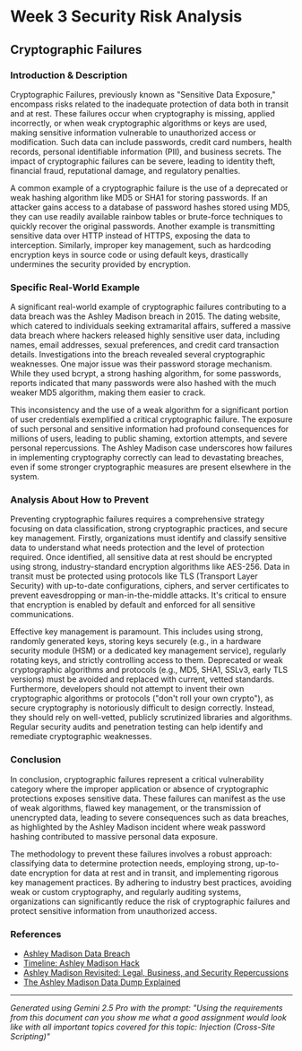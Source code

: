 # Week 3 Security Risk Analysis

## Cryptographic Failures

### Introduction & Description
Cryptographic Failures, previously known as "Sensitive Data Exposure," encompass risks related to the inadequate protection of data both in transit and at rest. These failures occur when cryptography is missing, applied incorrectly, or when weak cryptographic algorithms or keys are used, making sensitive information vulnerable to unauthorized access or modification. Such data can include passwords, credit card numbers, health records, personal identifiable information (PII), and business secrets. The impact of cryptographic failures can be severe, leading to identity theft, financial fraud, reputational damage, and regulatory penalties.

A common example of a cryptographic failure is the use of a deprecated or weak hashing algorithm like MD5 or SHA1 for storing passwords. If an attacker gains access to a database of password hashes stored using MD5, they can use readily available rainbow tables or brute-force techniques to quickly recover the original passwords. Another example is transmitting sensitive data over HTTP instead of HTTPS, exposing the data to interception. Similarly, improper key management, such as hardcoding encryption keys in source code or using default keys, drastically undermines the security provided by encryption.

### Specific Real-World Example
A significant real-world example of cryptographic failures contributing to a data breach was the Ashley Madison breach in 2015. The dating website, which catered to individuals seeking extramarital affairs, suffered a massive data breach where hackers released highly sensitive user data, including names, email addresses, sexual preferences, and credit card transaction details. Investigations into the breach revealed several cryptographic weaknesses. One major issue was their password storage mechanism. While they used bcrypt, a strong hashing algorithm, for some passwords, reports indicated that many passwords were also hashed with the much weaker MD5 algorithm, making them easier to crack.

This inconsistency and the use of a weak algorithm for a significant portion of user credentials exemplified a critical cryptographic failure. The exposure of such personal and sensitive information had profound consequences for millions of users, leading to public shaming, extortion attempts, and severe personal repercussions. The Ashley Madison case underscores how failures in implementing cryptography correctly can lead to devastating breaches, even if some stronger cryptographic measures are present elsewhere in the system.

### Analysis About How to Prevent
Preventing cryptographic failures requires a comprehensive strategy focusing on data classification, strong cryptographic practices, and secure key management. Firstly, organizations must identify and classify sensitive data to understand what needs protection and the level of protection required. Once identified, all sensitive data at rest should be encrypted using strong, industry-standard encryption algorithms like AES-256. Data in transit must be protected using protocols like TLS (Transport Layer Security) with up-to-date configurations, ciphers, and server certificates to prevent eavesdropping or man-in-the-middle attacks. It's critical to ensure that encryption is enabled by default and enforced for all sensitive communications.

Effective key management is paramount. This includes using strong, randomly generated keys, storing keys securely (e.g., in a hardware security module (HSM) or a dedicated key management service), regularly rotating keys, and strictly controlling access to them. Deprecated or weak cryptographic algorithms and protocols (e.g., MD5, SHA1, SSLv3, early TLS versions) must be avoided and replaced with current, vetted standards. Furthermore, developers should not attempt to invent their own cryptographic algorithms or protocols ("don't roll your own crypto"), as secure cryptography is notoriously difficult to design correctly. Instead, they should rely on well-vetted, publicly scrutinized libraries and algorithms. Regular security audits and penetration testing can help identify and remediate cryptographic weaknesses.

### Conclusion
In conclusion, cryptographic failures represent a critical vulnerability category where the improper application or absence of cryptographic protections exposes sensitive data. These failures can manifest as the use of weak algorithms, flawed key management, or the transmission of unencrypted data, leading to severe consequences such as data breaches, as highlighted by the Ashley Madison incident where weak password hashing contributed to massive personal data exposure.

The methodology to prevent these failures involves a robust approach: classifying data to determine protection needs, employing strong, up-to-date encryption for data at rest and in transit, and implementing rigorous key management practices. By adhering to industry best practices, avoiding weak or custom cryptography, and regularly auditing systems, organizations can significantly reduce the risk of cryptographic failures and protect sensitive information from unauthorized access.

### References
- [Ashley Madison Data Breach](https://en.wikipedia.org/wiki/Ashley_Madison_data_breach)
- [Timeline: Ashley Madison Hack](https://www.digitalguardian.com/blog/timeline-ashley-madison-hack)
- [Ashley Madison Revisited: Legal, Business, and Security Repercussions](https://www.infosecinstitute.com/resources/news/ashley-madison-revisited-legal-business-and-security-repercussions/)
- [The Ashley Madison Data Dump Explained](https://www.nytimes.com/2015/08/20/technology/the-ashley-madison-data-dump-explained.html)

---
*Generated using Gemini 2.5 Pro with the prompt: "Using the requirements from this document can you show me what a good assignment would look like with all important topics covered for this topic: Injection (Cross-Site Scripting)"*